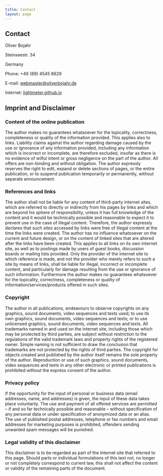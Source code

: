 ```yaml
---
title: Contact
layout: page
---
```


## Contact

Oliver Bojahr

Steinseestr. 34

Germany

Phone: +49 (89) 4545 8629

E-mail: webmaster@oliverbojahr.de

Internet: [lightmeter.github.io](https://lightmeter.github.io)

## Imprint and Disclaimer

### Content of the online publication

The author makes no guarantees whatsoever for the topicality, correctness, completeness or quality of the information provided. This applies also to links. Liability claims against the author regarding damage caused by the use or ignorance of any information provided, including any information which is incorrect or incomplete, are therefore excluded, insofar as there is no evidence of wilful intent or gross negligence on the part of the author. All offers are non-binding and without obligation. The author expressly reserves the right to edit, expand or delete sections of pages, or the entire publication, or to suspend publication temporarily or permanently, without separate announcement.

### References and links

The author shall not be liable for any content of third-party internet sites, which are referred to directly or indirectly from his pages by links and which are beyond his sphere of responsibility, unless it has full knowledge of the content and it would be technically possible and reasonable to expect it to prevent use in the case of illegal content. Therefore, the author expressly declares that such sites accessed by links were free of illegal content at the time the links were created. The author has no influence whatsoever on the current and future design, or on the content of linked sites that are altered after the links have been created. This applies to all links on its own internet site, as well as to postings made by users of guest books, discussion boards or mailing lists provided. Only the provider of the internet site to which reference is made, and not the provider who merely refers to such a site by means of links, shall be liable for illegal, incorrect or incomplete content, and particularly for damage resulting from the use or ignorance of such information. Furthermore the author makes no guarantees whatsoever for the topicality, correctness, completeness or quality of information/services/products offered in such sites.

### Copyright

The author in all publications, endeavours to observe copyrights on any graphics, sound documents, video sequences and texts used; to use its own graphics, sound documents, video sequences and texts; or to use unlicensed graphics, sound documents, video sequences and texts. All trademarks named in and used on the internet site, including those which may be protected by third parties, are subject without restriction to the regulations of the valid trademark laws and property rights of the registered owner. Simple naming is not sufficient to draw the conclusion that trademarks are not protected by the rights of third parties.
The copyright for objects created and published by the author itself remains the sole property of the author. Reproduction or use of such graphics, sound documents, video sequences and texts in any other electronic or printed publications is prohibited without the express consent of the author.

### Privacy policy

If the opportunity for the input of personal or business data (email addresses, name, and addresses) is given, the input of these data takes place voluntarily. The use and payment of all offered services are permitted – if and so far technically possible and reasonable – without specification of any personal data or under specification of anonymized data or an alias. The use of published postal addresses, telephone or fax numbers and email addresses for marketing purposes is prohibited, offenders sending unwanted spam messages will be punished.

### Legal validity of this disclaimer

This disclaimer is to be regarded as part of the Internet site that referred to this page. Should parts or individual formulations of this text not, no longer or not completely correspond to current law, this shall not affect the content or validity of the remaining parts of the document.
